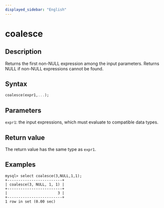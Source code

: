 ```yaml
---
displayed_sidebar: "English"
---
```


# coalesce

## Description

Returns the first non-NULL expression among the input parameters. Returns NULL if non-NULL expressions cannot be found.

## Syntax

```Haskell
coalesce(expr1,...);
```

## Parameters

`expr1`: the input expressions, which must evaluate to compatible data types.

## Return value

The return value has the same type as `expr1`.

## Examples

```Plain Text
mysql> select coalesce(3,NULL,1,1);
+-------------------------+
| coalesce(3, NULL, 1, 1) |
+-------------------------+
|                       3 |
+-------------------------+
1 row in set (0.00 sec)
```
